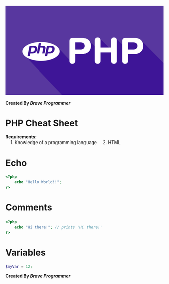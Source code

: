 ![PHP Logo](php.png)

**Created By _Brave Programmer_**

# **PHP Cheat Sheet**

**Requirements:**  
&nbsp;&nbsp;&nbsp;&nbsp;1. Knowledge of a programming language
&nbsp;&nbsp;&nbsp;&nbsp;2. HTML

# Echo

```php
<?php
	echo "Hello World!!";
?>
```

# Comments

```php
<?php
	echo "Hi there!"; // prints 'Hi there!'
?>
```

# Variables

```php
$myVar = 12;
```

**Created By _Brave Programmer_**
